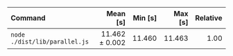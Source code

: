 | Command                       |       Mean [s] | Min [s] | Max [s] | Relative |
| :---------------------------- | -------------: | ------: | ------: | -------: |
| `node ./dist/lib/parallel.js` | 11.462 ± 0.002 |  11.460 |  11.463 |     1.00 |
